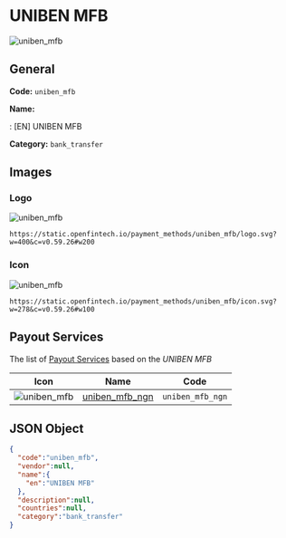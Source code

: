 
# UNIBEN MFB 
![uniben_mfb](https://static.openfintech.io/payment_methods/uniben_mfb/logo.svg?w=400&c=v0.59.26#w200)  

## General 
**Code:** `uniben_mfb` 
 
**Name:** 
 
:	[EN] UNIBEN MFB 
 
**Category:** `bank_transfer` 
 

## Images 

### Logo 
![uniben_mfb](https://static.openfintech.io/payment_methods/uniben_mfb/logo.svg?w=400&c=v0.59.26#w200)  

```
https://static.openfintech.io/payment_methods/uniben_mfb/logo.svg?w=400&c=v0.59.26#w200
```  

### Icon 
![uniben_mfb](https://static.openfintech.io/payment_methods/uniben_mfb/icon.svg?w=278&c=v0.59.26#w100)  

```
https://static.openfintech.io/payment_methods/uniben_mfb/icon.svg?w=278&c=v0.59.26#w100
```  

## Payout Services 
 
The list of [Payout Services](/payout-services/) based on the _UNIBEN MFB_ 

|Icon|Name|Code| 
|:---:|:---:|:---:| 
|![uniben_mfb](https://static.openfintech.io/payout_methods/uniben_mfb/icon.svg?w=278&c=v0.59.26#w40) |[uniben_mfb_ngn](/payout-services/uniben_mfb_ngn/)|`uniben_mfb_ngn`| 
 

## JSON Object 

```json
{
  "code":"uniben_mfb",
  "vendor":null,
  "name":{
    "en":"UNIBEN MFB"
  },
  "description":null,
  "countries":null,
  "category":"bank_transfer"
}
```  
